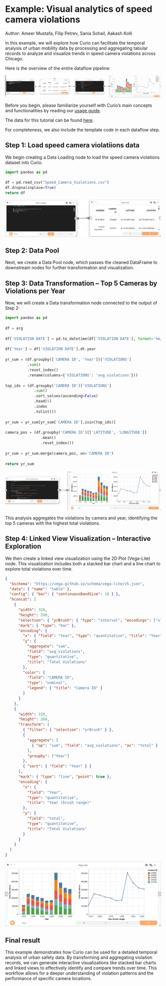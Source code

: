 # Example: Visual analytics of speed camera violations

Author: Ameer Mustafa, Filip Petrev, Sania Sohail, Aakash Kolli

In this example, we will explore how Curio can facilitate the temporal analysis of urban mobility data by processing and aggregating tabular records to analyze and visualize trends in speed camera violations across Chicago.

Here is the overview of the entire dataflow pipeline:

![Dataflow](./images/7-1.png)

Before you begin, please familiarize yourself with Curio’s main concepts and functionalities by reading our [usage guide](https://github.com/urban-toolkit/curio/blob/main/docs/USAGE.md).

The data for this tutorial can be found [here](data/Speed_Camera_Violations.zip).

For completeness, we also include the template code in each dataflow step.

## Step 1: Load speed camera violatiions data

We begin creating a Data Loading node to load the speed camera violations dataset into Curio.

```python
import pandas as pd

df = pd.read_csv("Speed_Camera_Violations.csv")
df.dropna(inplace=True)
return df
```

![](./images/7-2.png)

## Step 2: Data Pool

Next, we create a Data Pool node, which passes the cleaned DataFrame to downstream nodes for further transformation and visualization.

## Step 3: Data Transformation – Top 5 Cameras by Violations per Year

Now, we will create a Data transformation node connected to the output of Step 2:

```python
import pandas as pd

df = arg

df['VIOLATION DATE'] = pd.to_datetime(df['VIOLATION DATE'], format='%m/%d/%Y')

df['Year'] = df['VIOLATION DATE'].dt.year

yr_sum = (df.groupby(['CAMERA ID', 'Year'])['VIOLATIONS']
          .sum()
          .reset_index()
          .rename(columns={'VIOLATIONS': 'avg_violations'}))

top_ids = (df.groupby('CAMERA ID')['VIOLATIONS']
             .sum()
             .sort_values(ascending=False)
             .head(5)
             .index
             .tolist())

yr_sum = yr_sum[yr_sum['CAMERA ID'].isin(top_ids)]

camera_pos = (df.groupby('CAMERA ID')[['LATITUDE', 'LONGITUDE']]
                .mean()
                .reset_index())

yr_sum = yr_sum.merge(camera_pos, on='CAMERA ID')

return yr_sum
```

![](./images/7-3.png)

This analysis aggregates the violations by camera and year, identifying the top 5 cameras with the highest total violations.

## Step 4: Linked View Visualization – Interactive Exploration

We then create a linked view visualization using the 2D Plot (Vega-Lite) node. This visualization includes both a stacked bar chart and a line chart to explore total violations over time.

```json
{
  "$schema": "https://vega.github.io/schema/vega-lite/v5.json",
  "data": { "name": "table" },
  "config": { "bar": { "continuousBandSize": 18 } },
  "hconcat": [
    {
      "width": 320,
      "height": 260,
      "selection": { "yrBrush": { "type": "interval", "encodings": ["x"] } },
      "mark": { "type": "bar" },
      "encoding": {
        "x": { "field": "Year", "type": "quantitative", "title": "Year" },
        "y": {
          "aggregate": "sum",
          "field": "avg_violations",
          "type": "quantitative",
          "title": "Total Violations"
        },
        "color": {
          "field": "CAMERA ID",
          "type": "nominal",
          "legend": { "title": "Camera ID" }
        }
      }
    },
    {
      "width": 320,
      "height": 260,
      "transform": [
        { "filter": { "selection": "yrBrush" } },
        {
          "aggregate": [
            { "op": "sum", "field": "avg_violations", "as": "total" }
          ],
          "groupby": ["Year"]
        },
        { "sort": { "field": "Year" } }
      ],
      "mark": { "type": "line", "point": true },
      "encoding": {
        "x": {
          "field": "Year",
          "type": "quantitative",
          "title": "Year (brush range)"
        },
        "y": {
          "field": "total",
          "type": "quantitative",
          "title": "Total Violations"
        }
      }
    }
  ]
}
```

![](./images/7-4.png)

## Final result

This example demonstrates how Curio can be used for a detailed temporal analysis of urban safety data. By transforming and aggregating violation records, we can generate interactive visualizations like stacked bar charts and linked views to effectively identify and compare trends over time. This workflow allows for a deeper understanding of violation patterns and the performance of specific camera locations.
